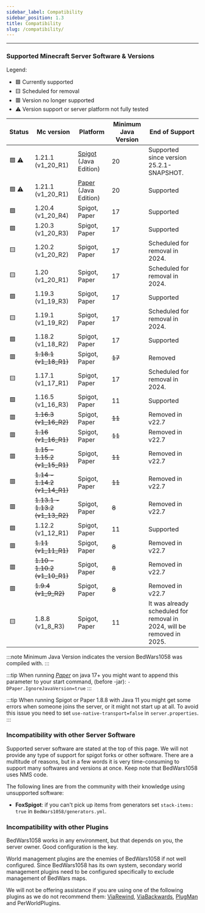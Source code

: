 ```yaml
---
sidebar_label: Compatibility
sidebar_position: 1.3
title: Compatibility 
slug: /compatibility/
---
```

---

### Supported Minecraft Server Software & Versions

Legend:
- 🟩 Currently supported
- 🟨 Scheduled for removal
- 🟥 Version no longer supported
- ⚠️ Version support or server platform not fully tested

| Status | Mc version                         | Platform                                           | Minimum Java Version | End of Support                                                         |
|--------|------------------------------------|----------------------------------------------------|----------------------|------------------------------------------------------------------------|
| 🟩 ⚠️  | 1.21.1 (v1_20_R1)                  | [Spigot](https://www.spigotmc.org/) (Java Edition) | 20                   | Supported since version 25.2.1-SNAPSHOT.                               |
| 🟩 ⚠️  | 1.21.1 (v1_20_R1)                  | [Paper](https://papermc.io/) (Java Edition)        | 20                   | Supported                                                              |
| 🟩     | 1.20.4 (v1_20_R4)                  | Spigot, Paper                                      | 17                   | Supported                                                              |
| 🟩     | 1.20.3 (v1_20_R3)                  | Spigot, Paper                                      | 17                   | Supported                                                              |
| 🟨     | 1.20.2 (v1_20_R2)                  | Spigot, Paper                                      | 17                   | Scheduled for removal in 2024.                                         |
| 🟨     | 1.20 (v1_20_R1)                    | Spigot, Paper                                      | 17                   | Scheduled for removal in 2024.                                         |
| 🟩     | 1.19.3 (v1_19_R3)                  | Spigot, Paper                                      | 17                   | Supported                                                              |
| 🟨     | 1.19.1 (v1_19_R2)                  | Spigot, Paper                                      | 17                   | Scheduled for removal in 2024.                                         |
| 🟩     | 1.18.2 (v1_18_R2)                  | Spigot, Paper                                      | 17                   | Supported                                                              |
| 🟥     | ~~1.18.1~~ ~~(v1_18_R1)~~          | Spigot, Paper                                      | ~~17~~               | Removed                                                                |
| 🟨     | 1.17.1 (v1_17_R1)                  | Spigot, Paper                                      | 17                   | Scheduled for removal in 2024.                                         |
| 🟩     | 1.16.5 (v1_16_R3)                  | Spigot, Paper                                      | 11                   | Supported                                                              |
| 🟥     | ~~1.16.3~~ ~~(v1_16_R2)~~          | Spigot, Paper                                      | ~~11~~               | Removed in v22.7                                                       |
| 🟥     | ~~1.16~~ ~~(v1_16_R1)~~            | Spigot, Paper                                      | ~~11~~               | Removed in v22.7                                                       |
| 🟥     | ~~1.15 - 1.15.2~~ ~~(v1_15_R1)~~   | Spigot, Paper                                      | ~~11~~               | Removed in v22.7                                                       |
| 🟥     | ~~1.14 - 1.14.2~~ ~~(v1_14_R1)~~   | Spigot, Paper                                      | ~~11~~               | Removed in v22.7                                                       | 
| 🟥     | ~~1.13.1 - 1.13.2~~ ~~(v1_13_R2)~~ | Spigot, Paper                                      | ~~8~~                | Removed in v22.7                                                       | 
| 🟩     | 1.12.2 (v1_12_R1)                  | Spigot, Paper                                      | 11                   | Supported                                                              |
| 🟥     | ~~1.11~~ ~~(v1_11_R1)~~            | Spigot, Paper                                      | ~~8~~                | Removed in v22.7                                                       |
| 🟥     | ~~1.10 - 1.10.2~~ ~~(v1_10_R1)~~   | Spigot, Paper                                      | ~~8~~                | Removed in v22.7                                                       |
| 🟥     | ~~1.9.4~~ ~~(v1_9_R2)~~            | Spigot, Paper                                      | ~~8~~                | Removed in v22.7                                                       |
| 🟨     | 1.8.8 (v1_8_R3)                    | Spigot, Paper                                      | 11                   | It was already scheduled for removal in 2024, will be removed in 2025. |



<!-- Prettier doesn't change this -->
:::note
Minimum Java Version indicates the version BedWars1058 was compiled with.
:::

<!-- Prettier doesn't change this -->
:::tip
When running _[Paper](https://papermc.io/)_ on java 17+ you might want to append this parameter to your start command, (before -jar): `-DPaper.IgnoreJavaVersion=true`
:::

<!-- Prettier doesn't change this -->
:::tip
When running Spigot or Paper 1.8.8 with Java 11 you might get some errors when someone joins the server, 
or it might not start up at all. To avoid this issue you need to set `use-native-transport=false` in `server.properties`.
:::

### Incompatibility with other Server Software
Supported server software are stated at the top of this page. We will not provide any type of support for spigot forks 
or other software. There are a multitude of reasons, but in a few words it is very time-consuming to support many softwares
and versions at once. Keep note that BedWars1058 uses NMS code.

The following lines are from the community with their knowledge using unsupported software:
- **FoxSpigot**: if you can't pick up items from generators set `stack-items: true` in `BedWars1058/generators.yml`.

### Incompatibility with other Plugins
BedWars1058 works in any environment, but that depends on you, the server owner. Good configuration is the key.

World management plugins are the enemies of BedWars1058 if not well configured. Since BedWars1058 has its own system, 
secondary world management plugins need to be configured specifically to exclude management of BedWars maps.

We will not be offering assistance if you are using one of the following plugins as we do not recommend them: [ViaRewind](https://www.spigotmc.org/resources/viarewind.52109/),
[ViaBackwards](https://www.spigotmc.org/resources/viabackwards.27448/), [PlugMan](https://dev.bukkit.org/projects/plugman) and PerWorldPlugins.
